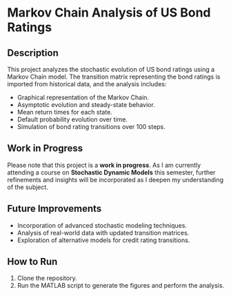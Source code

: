 # Markov Chain Analysis of US Bond Ratings

## Description
This project analyzes the stochastic evolution of US bond ratings using a Markov Chain model. The transition matrix representing the bond ratings is imported from historical data, and the analysis includes:
- Graphical representation of the Markov Chain.
- Asymptotic evolution and steady-state behavior.
- Mean return times for each state.
- Default probability evolution over time.
- Simulation of bond rating transitions over 100 steps.

## Work in Progress
Please note that this project is a **work in progress**. As I am currently attending a course on **Stochastic Dynamic Models** this semester, further refinements and insights will be incorporated as I deepen my understanding of the subject. 

## Future Improvements
- Incorporation of advanced stochastic modeling techniques.
- Analysis of real-world data with updated transition matrices.
- Exploration of alternative models for credit rating transitions.

## How to Run
1. Clone the repository.
2. Run the MATLAB script to generate the figures and perform the analysis.
